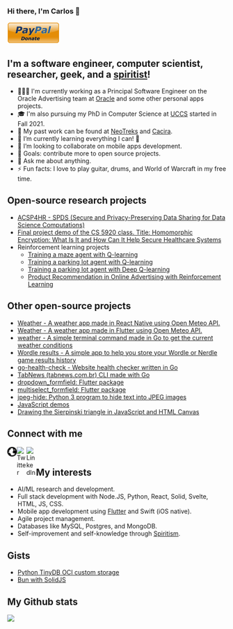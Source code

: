 ### Hi there, I'm Carlos 👋

<a title="Donate if you like work" href="https://www.paypal.com/donate/?business=69J4WDRBBXTM4&no_recurring=0&item_name=I%27m+a+software+engineer%2C+AI%2FML+researcher%2C+and+open-source+contributor.+If+you+like+my+work+consider+donating.+Thanks.&currency_code=USD" target="_blank"><img src="paypal-button.png" alt="Donate" width="120"></a>

## I'm a software engineer, computer scientist, researcher, geek, and a [spiritist](https://www.spiritist.us/spiritism)!
- 👨🏼‍💻 I'm currently working as a Principal Software Engineer on the Oracle Advertising team at [Oracle](https://oracle.com) and some other personal apps projects.
- 🎓 I'm also pursuing my PhD in Computer Science at [UCCS](https://uccs.edu) started in Fall 2021.
- 💾 My past work can be found at [NeoTreks](https://neotreks.com) and [Cacira](https://cacira.com).
- 🌱 I’m currently learning everything I can! 🤣
- 👯 I’m looking to collaborate on mobile apps development.
- 🥅 Goals: contribute more to open source projects.
- 💬 Ask me about anything.
- ⚡ Fun facts: I love to play guitar, drums, and World of Warcraft in my free time.

## Open-source research projects

- [ACSP4HR - SPDS (Secure and Privacy-Preserving Data Sharing for Data Science Computations)](https://github.com/cetorres/acsp4hr_project)
- [Final project demo of the CS 5920 class. Title: Homomorphic Encryption: What Is It and How Can It Help Secure Healthcare Systems](https://github.com/cetorres/cs5920-project-demo)
- Reinforcement learning projects
  - [Training a maze agent with Q-learning](https://github.com/cetorres/reinforcement_learning_maze_agent)
  - [Training a parking lot agent with Q-learning](https://github.com/cetorres/reinforcement_learning_parking_lot_ql)
  - [Training a parking lot agent with Deep Q-learning](https://github.com/cetorres/reinforcement_learning_parking_lot_dql)
  - [Product Recommendation in Online Advertising with Reinforcement Learning](https://github.com/cetorres/reinforcement_learning_final_project)

## Other open-source projects

- [Weather - A weather app made in React Native using Open Meteo API.](https://github.com/cetorres/weather-app-rn)
- [Weather - A weather app made in Flutter using Open Meteo API.](https://github.com/cetorres/weather-app)
- [weather - A simple terminal command made in Go to get the current weather conditions](https://github.com/cetorres/weather)
- [Wordle results - A simple app to help you store your Wordle or Nerdle game results history](https://github.com/cetorres/wordle-results)
- [go-health-check - Website health checker written in Go](https://github.com/cetorres/go-health-check)
- [TabNews (tabnews.com.br) CLI made with Go](https://github.com/cetorres/tn-cli)
- [dropdown_formfield: Flutter package](https://github.com/cetorres/dropdown_formfield)
- [multiselect_formfield: Flutter package](https://github.com/cetorres/multiselect_formfield)
- [jpeg-hide: Python 3 program to hide text into JPEG images](https://github.com/cetorres/jpeg-hide)
- [JavaScript demos](https://github.com/cetorres/javascript)
- [Drawing the Sierpinski triangle in JavaScript and HTML Canvas](https://github.com/cetorres/sierpinski-triangle-js)

## Connect with me

[<img align="left" alt="website" width="22px" src="https://raw.githubusercontent.com/iconic/open-iconic/master/svg/globe.svg" />](https://cetorres.com)
[<img align="left" alt="Twitter" width="22px" src="https://cdn.jsdelivr.net/npm/simple-icons@v3/icons/twitter.svg" />](https://twitter.com/cetorres)
[<img align="left" alt="LinkedIn" width="22px" src="https://cdn.jsdelivr.net/npm/simple-icons@v3/icons/linkedin.svg" />](https://linkedin.com/in/cetorres)
<br />

## My interests

- AI/ML research and development.
- Full stack development with Node.JS, Python, React, Solid, Svelte, HTML, JS, CSS.
- Mobile app development using [Flutter](https://flutter.dev) and Swift (iOS native).
- Agile project management.
- Databases like MySQL, Postgres, and MongoDB.
- Self-improvement and self-knowledge through [Spiritism](https://spiritist.us/get-to-know-spiritim/).

## Gists

- [Python TinyDB OCI custom storage](https://gist.github.com/cetorres/044e6c8760b17525e6b5665aced474e3)
- [Bun with SolidJS](https://gist.github.com/cetorres/53030e8044fe235e0d9b0c9a68a4f8d0)

## My Github stats

<img src="https://github-readme-stats.vercel.app/api?username=cetorres&show_icons=true&theme=default" />
